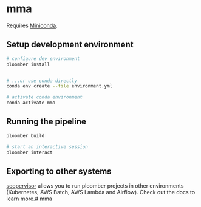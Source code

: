# mma
Requires [Miniconda](https://docs.conda.io/en/latest/miniconda.html).

## Setup development environment

```sh
# configure dev environment
ploomber install


# ...or use conda directly
conda env create --file environment.yml

# activate conda environment
conda activate mma
```



## Running the pipeline

```sh
ploomber build

# start an interactive session
ploomber interact
```

## Exporting to other systems

[soopervisor](https://soopervisor.readthedocs.io/) allows you to run ploomber projects in other environments (Kubernetes, AWS Batch, AWS Lambda and Airflow). Check out the docs to learn more.# mma
